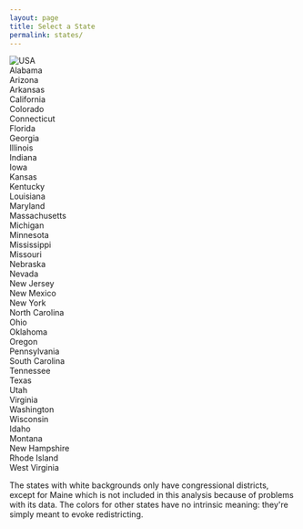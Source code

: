 ```yaml
---
layout: page
title: Select a State
permalink: states/
---
```


 <img src="{{ site.baseurl }}/assets/images/us_map.png" alt="USA" usemap="#usmap" style="border:none;">

<map name="usmap">
  <div class="tooltip">
    <area shape="circle" coords="477,383,30" alt="Alabama" href="{{ site.baseurl }}states/AL">
    <span class="tooltiptext">Alabama</span>
  </div>
  <div class="tooltip">
    <area shape="circle" coords="210,330,30" alt="Arizona" href="{{ site.baseurl }}states/AZ">
    <span class="tooltiptext">Arizona</span>
  </div>
  <div class="tooltip">
    <area shape="circle" coords="387,330,30" alt="Arkansas" href="{{ site.baseurl }}states/AR">
    <span class="tooltiptext">Arkansas</span>
  </div>
  <div class="tooltip">
    <area shape="circle" coords="124,279,30" alt="California" href="{{ site.baseurl }}states/CA">
    <span class="tooltiptext">California</span>
  </div>
  <div class="tooltip">
    <area shape="circle" coords="242,279,30" alt="Colorado" href="{{ site.baseurl }}states/CO">
    <span class="tooltiptext">Colorado</span>
  </div>
  <div class="tooltip">
    <area shape="circle" coords="684,223,30" alt="Connecticut" href="{{ site.baseurl }}states/CT">
    <span class="tooltiptext">Connecticut</span>
  </div>
  <div class="tooltip">
    <area shape="circle" coords="564,438,30" alt="Florida" href="{{ site.baseurl }}states/FL">
    <span class="tooltiptext">Florida</span>
  </div>
  <div class="tooltip">
    <area shape="circle" coords="538,383,30" alt="Georgia" href="{{ site.baseurl }}states/GA">
    <span class="tooltiptext">Georgia</span>
  </div>
  <div class="tooltip">
    <area shape="circle" coords="417,174,30" alt="Illinois" href="{{ site.baseurl }}states/IL">
    <span class="tooltiptext">Illinois</span>
  </div>
  <div class="tooltip">
    <area shape="circle" coords="444,223,30" alt="Indiana" href="{{ site.baseurl }}states/IN">
    <span class="tooltiptext">Indiana</span>
  </div>
  <div class="tooltip">
    <area shape="circle" coords="387,223,30" alt="Iowa" href="{{ site.baseurl }}states/IA">
    <span class="tooltiptext">Iowa</span>
  </div>
  <div class="tooltip">
    <area shape="circle" coords="329,330,30" alt="Kansas" href="{{ site.baseurl }}states/KS">
    <span class="tooltiptext">Kansas</span>
  </div>
  <div class="tooltip">
    <area shape="circle" coords="417,279,30" alt="Kentucky" href="{{ site.baseurl }}states/KY">
    <span class="tooltiptext">Kentucky</span>
  </div>
  <div class="tooltip">
    <area shape="circle" coords="360,383,30" alt="Louisiana" href="{{ site.baseurl }}states/LA">
    <span class="tooltiptext">Louisiana</span>
  </div>
  <div class="tooltip">
    <area shape="circle" coords="595,279,30" alt="Maryland" href="{{ site.baseurl }}states/MD">
    <span class="tooltiptext">Maryland</span>
  </div>
  <div class="tooltip">
    <area shape="circle" coords="654,174,30" alt="Massachusetts" href="{{ site.baseurl }}states/MA">
    <span class="tooltiptext">Massachusetts</span>
  </div>
  <div class="tooltip">
    <area shape="circle" coords="477,174,30" alt="Michigan" href="{{ site.baseurl }}states/MI">
    <span class="tooltiptext">Michigan</span>
  </div>
  <div class="tooltip">
    <area shape="circle" coords="360,174,30" alt="Minnesota" href="{{ site.baseurl }}states/MN">
    <span class="tooltiptext">Minnesota</span>
  </div>
  <div class="tooltip">
    <area shape="circle" coords="417,383,30" alt="Mississippi" href="{{ site.baseurl }}states/MS">
    <span class="tooltiptext">Mississippi</span>
  </div>
  <div class="tooltip">
    <area shape="circle" coords="360,279,30" alt="Missouri" href="{{ site.baseurl }}states/MO">
    <span class="tooltiptext">Missouri</span>
  </div>
  <div class="tooltip">
    <area shape="circle" coords="301,279,30" alt="Nebraska" href="{{ site.baseurl }}states/NE">
    <span class="tooltiptext">Nebraska</span>
  </div>
  <div class="tooltip">
    <area shape="circle" coords="210,223,30" alt="Nevada" href="{{ site.baseurl }}states/NV">
    <span class="tooltiptext">Nevada</span>
  </div>
  <div class="tooltip">
    <area shape="circle" coords="627,223,30" alt="New Jersey" href="{{ site.baseurl }}states/NJ">
    <span class="tooltiptext">New Jersey</span>
  </div>
  <div class="tooltip">
    <area shape="circle" coords="268,330,30" alt="New Mexico" href="{{ site.baseurl }}states/NM">
    <span class="tooltiptext">New Mexico</span>
  </div>
  <div class="tooltip">
    <area shape="circle" coords="595,174,30" alt="New York" href="{{ site.baseurl }}states/NY">
    <span class="tooltiptext">New York</span>
  </div>
  <div class="tooltip">
    <area shape="circle" coords="504,330,30" alt="North Carolina" href="{{ site.baseurl }}states/NC">
    <span class="tooltiptext">North Carolina</span>
  </div>
  <div class="tooltip">
    <area shape="circle" coords="504,223,30" alt="Ohio" href="{{ site.baseurl }}states/OH">
    <span class="tooltiptext">Ohio</span>
  </div>
  <div class="tooltip">
    <area shape="circle" coords="301,383,30" alt="Oklahoma" href="{{ site.baseurl }}states/OK">
    <span class="tooltiptext">Oklahoma</span>
  </div>
  <div class="tooltip">
    <area shape="circle" coords="154,223,30" alt="Oregon" href="{{ site.baseurl }}states/OR">
    <span class="tooltiptext">Oregon</span>
  </div>
  <div class="tooltip">
    <area shape="circle" coords="564,223,30" alt="Pennsylvania" href="{{ site.baseurl }}states/PA">
    <span class="tooltiptext">Pennsylvania</span>
  </div>
  <div class="tooltip">
    <area shape="circle" coords="564,330,30" alt="South Carolina" href="{{ site.baseurl }}states/SC">
    <span class="tooltiptext">South Carolina</span>
  </div>
  <div class="tooltip">
    <area shape="circle" coords="444,330,30" alt="Tennessee" href="{{ site.baseurl }}states/TN">
    <span class="tooltiptext">Tennessee</span>
  </div>
  <div class="tooltip">
    <area shape="circle" coords="329,438,30" alt="Texas" href="{{ site.baseurl }}states/TX">
    <span class="tooltiptext">Texas</span>
  </div>
  <div class="tooltip">
    <area shape="circle" coords="181,279,30" alt="Utah" href="{{ site.baseurl }}states/UT">
    <span class="tooltiptext">Utah</span>
  </div>
  <div class="tooltip">
    <area shape="circle" coords="538,279,30" alt="Virginia" href="{{ site.baseurl }}states/VA">
    <span class="tooltiptext">Virginia</span>
  </div>
  <div class="tooltip">
    <area shape="circle" coords="124,174,30" alt="Washington" href="{{ site.baseurl }}states/WA">
    <span class="tooltiptext">Washington</span>
  </div>
  <div class="tooltip">
    <area shape="circle" coords="444,118,30" alt="Wisconsin" href="{{ site.baseurl }}states/WI">
    <span class="tooltiptext">Wisconsin</span>
  </div>
  <!-- States w/ just two congressional districts -->
  <div class="tooltip">
    <area shape="circle" coords="444,118,30" alt="Idaho" href="{{ site.baseurl }}states/ID">
    <span class="tooltiptext">Idaho</span>
  </div>
  <div class="tooltip">
    <area shape="circle" coords="444,118,30" alt="Montana" href="{{ site.baseurl }}states/MT">
    <span class="tooltiptext">Montana</span>
  </div>
  <div class="tooltip">
    <area shape="circle" coords="444,118,30" alt="New Hampshire" href="{{ site.baseurl }}states/NH">
    <span class="tooltiptext">New Hampshire</span>
  </div>
    <div class="tooltip">
    <area shape="circle" coords="444,118,30" alt="Rhode Island" href="{{ site.baseurl }}states/RI">
    <span class="tooltiptext">Rhode Island</span>
  </div>
  <div class="tooltip">
    <area shape="circle" coords="444,118,30" alt="West Virginia" href="{{ site.baseurl }}states/WV">
    <span class="tooltiptext">West Virginia</span>
  </div>
</map> 


<p>The states with white backgrounds only have congressional districts,
except for Maine which is not included in this analysis because of problems with its data. 
The colors for other states have no intrinsic meaning: they're simply meant to evoke redistricting.</p>